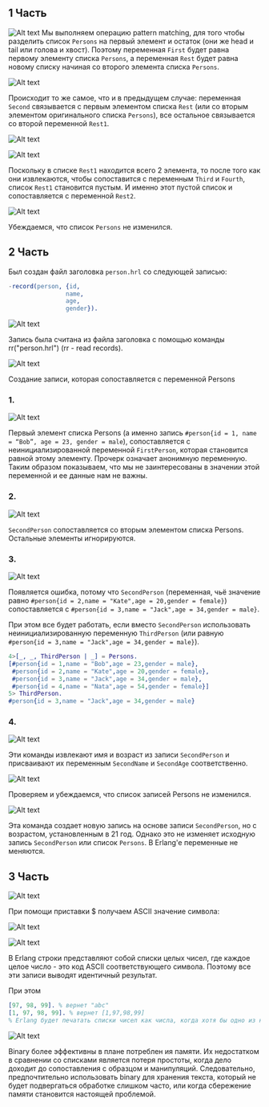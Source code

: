 ## 1 Часть
![Alt text](../hm2/pics/part1/1.png)
Мы выполняем  операцию pattern matching, для того чтобы разделить список `Persons` на первый элемент и остаток (они же head и tail или голова и хвост). Поэтому переменная `First` будет равна первому элементу списка `Persons`, а переменная `Rest` будет равна новому списку начиная со второго элемента списка `Persons`.

![Alt text](../hm2/pics/part1/2.png)

Происходит то же самое, что и в предыдущем случае: переменная `Second` связывается с первым элементом списка `Rest` (или со вторым элементом оригинального списка `Persons`), все остальное связывается со второй переменной `Rest1`.

![Alt text](../hm2/pics/part1/3.png)

![Alt text](../hm2/pics/part1/list.png)

Поскольку в списке `Rest1` находится всего 2 элемента, то после того как они извлекаются, чтобы сопоставится с переменным `Third` и `Fourth`, список `Rest1` становится пустым. И именно этот пустой список и сопоставляется с переменной `Rest2`.

![Alt text](../hm2/pics/part1/4.png)

Убеждаемся, что список `Persons` не изменился.

## 2 Часть

Был создан файл заголовка `person.hrl` со следующей записью:

```erlang
-record(person, {id,
                name,
                age,
                gender}).
```

![Alt text](../hm2/pics/part2/rr.png)

Запись была считана из файла заголовка с помощью команды rr("person.hrl") (rr - read records). 



![Alt text](../hm2/pics/part2/1.png)

Создание записи, которая сопоставляется с переменной Persons

### 1.

![Alt text](../hm2/pics/part2/2.png)

Первый элемент списка Persons (а именно запись `#person{id = 1, name = “Bob”, age = 23, gender = male`), сопоставляется с неинициализированной переменной `FirstPerson`, которая становится равной этому элементу. Прочерк означает анонимную переменную. Таким образом показываем, что мы не заинтересованы в значении этой переменной и ее данные нам не важны.

### 2.

![Alt text](../hm2/pics/part2/3.png)

`SecondPerson` сопоставляется со вторым элементом списка Persons. Остальные элементы игнорируются. 

### 3.

![Alt text](../hm2/pics/part2/4.png)

Появляется ошибка, потому что `SecondPerson` (переменная, чьё значение равно `#person{id = 2,name = "Kate",age = 20,gender = female}`) сопоставляется с `#person{id = 3,name = "Jack",age = 34,gender = male}`.

При этом все будет работать, если вместо `SecondPerson` использовать неинициализированную переменную `ThirdPerson` (или равную `#person{id = 3,name = "Jack",age = 34,gender = male}`). 

```erlang
4>[_, _, ThirdPerson | _] = Persons.
[#person{id = 1,name = "Bob",age = 23,gender = male},
 #person{id = 2,name = "Kate",age = 20,gender = female},
 #person{id = 3,name = "Jack",age = 34,gender = male},
 #person{id = 4,name = "Nata",age = 54,gender = female}]
5> ThirdPerson.
#person{id = 3,name = "Jack",age = 34,gender = male}
```

### 4.

![Alt text](../hm2/pics/part2/5.png)

Эти команды извлекают имя и возраст из записи `SecondPerson` и присваивают их переменным `SecondName` и `SecondAge` соответственно.

![Alt text](../hm2/pics/part2/6.png)

Проверяем и убеждаемся, что список записей Persons не изменился.

![Alt text](../hm2/pics/part2/7.png)

Эта команда создает новую запись на основе записи `SecondPerson`, но с возрастом, установленным в 21 год. Однако это не изменяет исходную запись `SecondPerson` или список `Persons`. В Erlang'e переменные не меняются.

## 3 Часть

![Alt text](../hm1/pics/3part/1.png)

При помо­щи приставки $ получаем ASCII значение символа:

![Alt text](../hm1/pics/3part/2.png)

![Alt text](../hm1/pics/3part/3.png)

В Erlang строки представляют собой списки целых чисел, где каждое целое число - это код ASCII соответствующего символа. Поэтому все эти записи выводят идентичный результат. 

При этом 

```erlang
[97, 98, 99]. % вернет "abc"
[1, 97, 98, 99]. % вернет [1,97,98,99]
% Erlang будет печатать списки чисел как числа, когда хотя бы одно из них не может представлять букву
```

![Alt text](../hm1/pics/3part/4.png)

Binary более эффективны в плане потреблен ия памяти.
Их недостатком в сравнении со списками является потеря простоты, когда дело доходит до сопоставления с образцом и манипуляций. Следовательно, предпочтительно использовать binary для хранения текста, который не будет подвергаться обработке слишком часто, или когда сбережение памяти становится настоящей проблемой.